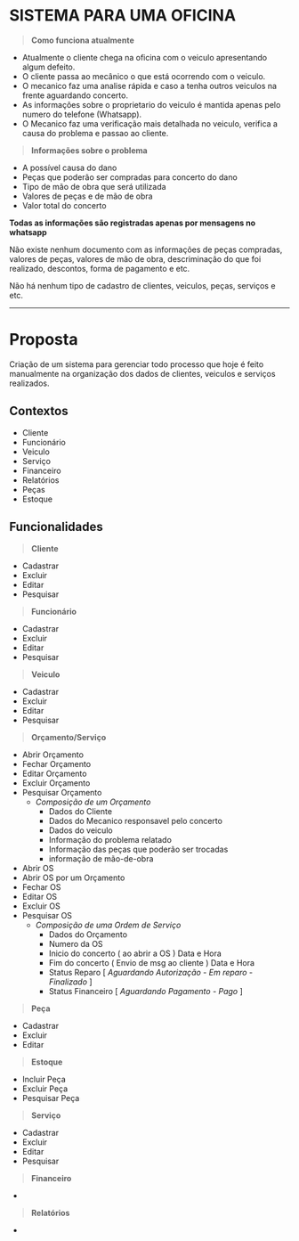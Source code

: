 # SISTEMA PARA UMA OFICINA 

> **Como funciona atualmente**

- Atualmente o cliente chega na oficina com o veiculo apresentando algum defeito.
- O cliente passa ao mecânico o que está ocorrendo com o veiculo.
- O mecanico faz uma analise rápida e caso a tenha outros veiculos na frente aguardando concerto.
- As informações sobre o proprietario do veiculo é mantida apenas pelo numero do telefone (Whatsapp).
- O Mecanico faz uma verificação mais detalhada no veiculo, verifica a causa do problema e passao ao cliente.

> **Informações sobre o problema**
- A possível causa do dano
- Peças que poderão ser compradas para concerto do dano
- Tipo de mão de obra que será utilizada
- Valores de peças e de mão de obra
- Valor total do concerto

**Todas as informações são registradas apenas por mensagens no whatsapp**

<p>Não existe nenhum documento com as informações de peças compradas, valores de peças, valores de mão de obra, descriminação do que foi realizado, descontos, forma de pagamento e etc.</p>
<p>Não há nenhum tipo de cadastro de clientes, veiculos, peças, serviços e etc.</p>
<hr>

# Proposta 
Criação de um sistema para gerenciar todo processo que hoje é feito manualmente na organização dos dados de clientes, veiculos e serviços realizados.

## Contextos
- Cliente
- Funcionário
- Veiculo
- Serviço
- Financeiro
- Relatórios
- Peças
- Estoque
  
## Funcionalidades

> **Cliente**
- Cadastrar
- Excluir
- Editar
- Pesquisar  
  
> **Funcionário**
- Cadastrar
- Excluir
- Editar
- Pesquisar    
  
> **Veiculo**
- Cadastrar
- Excluir
- Editar
- Pesquisar 

> **Orçamento/Serviço**
- Abrir Orçamento
- Fechar Orçamento
- Editar Orçamento
- Excluir Orçamento
- Pesquisar Orçamento
    - *Composição de um Orçamento*  
      - Dados do Cliente
      - Dados do Mecanico responsavel pelo concerto
      - Dados do veiculo
      - Informação do problema relatado
      - Informação das peças que poderão ser trocadas
      - informação de mão-de-obra
- Abrir OS
- Abrir OS por um Orçamento
- Fechar OS
- Editar OS
- Excluir OS
- Pesquisar OS
  - *Composição de uma Ordem de Serviço*  
    - Dados do Orçamento
    - Numero da OS
    - Inicio do concerto ( ao abrir a OS ) Data e Hora
    - Fim do concerto ( Envio de msg ao cliente ) Data e Hora
    - Status Reparo [ *Aguardando Autorização - Em reparo - Finalizado* ]
    - Status Financeiro [ *Aguardando Pagamento - Pago* ]

 > **Peça**
- Cadastrar
- Excluir
- Editar   

> **Estoque**
- Incluir Peça
- Excluir Peça
- Pesquisar Peça
       
> **Serviço**
- Cadastrar
- Excluir
- Editar
- Pesquisar

> **Financeiro**
-
> **Relatórios**
-